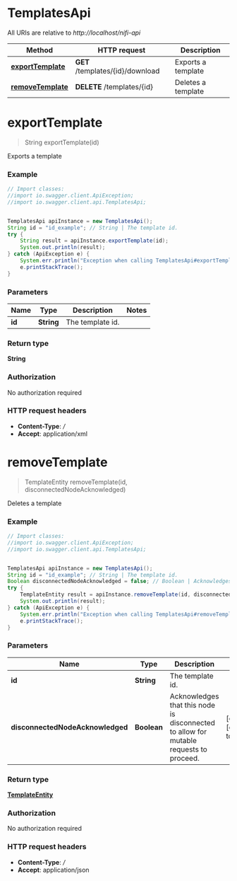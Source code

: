 # TemplatesApi

All URIs are relative to *http://localhost/nifi-api*

Method | HTTP request | Description
------------- | ------------- | -------------
[**exportTemplate**](TemplatesApi.md#exportTemplate) | **GET** /templates/{id}/download | Exports a template
[**removeTemplate**](TemplatesApi.md#removeTemplate) | **DELETE** /templates/{id} | Deletes a template


<a name="exportTemplate"></a>
# **exportTemplate**
> String exportTemplate(id)

Exports a template



### Example
```java
// Import classes:
//import io.swagger.client.ApiException;
//import io.swagger.client.api.TemplatesApi;


TemplatesApi apiInstance = new TemplatesApi();
String id = "id_example"; // String | The template id.
try {
    String result = apiInstance.exportTemplate(id);
    System.out.println(result);
} catch (ApiException e) {
    System.err.println("Exception when calling TemplatesApi#exportTemplate");
    e.printStackTrace();
}
```

### Parameters

Name | Type | Description  | Notes
------------- | ------------- | ------------- | -------------
 **id** | **String**| The template id. |

### Return type

**String**

### Authorization

No authorization required

### HTTP request headers

 - **Content-Type**: */*
 - **Accept**: application/xml

<a name="removeTemplate"></a>
# **removeTemplate**
> TemplateEntity removeTemplate(id, disconnectedNodeAcknowledged)

Deletes a template



### Example
```java
// Import classes:
//import io.swagger.client.ApiException;
//import io.swagger.client.api.TemplatesApi;


TemplatesApi apiInstance = new TemplatesApi();
String id = "id_example"; // String | The template id.
Boolean disconnectedNodeAcknowledged = false; // Boolean | Acknowledges that this node is disconnected to allow for mutable requests to proceed.
try {
    TemplateEntity result = apiInstance.removeTemplate(id, disconnectedNodeAcknowledged);
    System.out.println(result);
} catch (ApiException e) {
    System.err.println("Exception when calling TemplatesApi#removeTemplate");
    e.printStackTrace();
}
```

### Parameters

Name | Type | Description  | Notes
------------- | ------------- | ------------- | -------------
 **id** | **String**| The template id. |
 **disconnectedNodeAcknowledged** | **Boolean**| Acknowledges that this node is disconnected to allow for mutable requests to proceed. | [optional] [default to false]

### Return type

[**TemplateEntity**](TemplateEntity.md)

### Authorization

No authorization required

### HTTP request headers

 - **Content-Type**: */*
 - **Accept**: application/json


